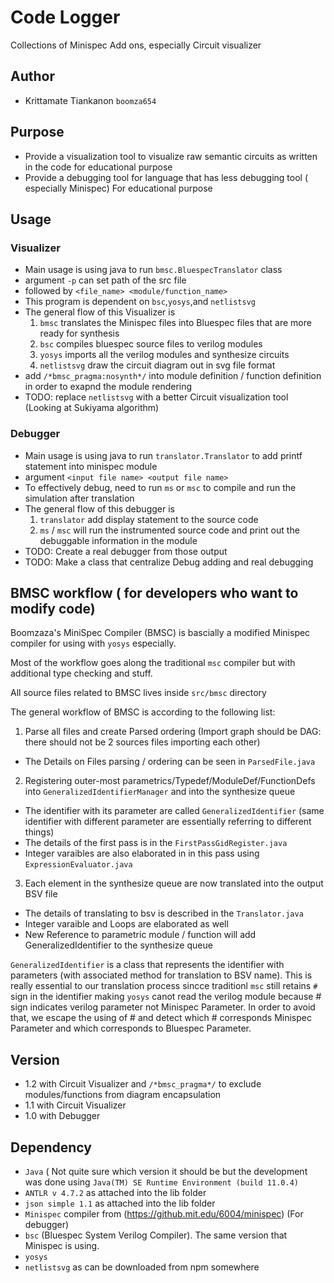 # Code Logger
Collections of Minispec Add ons, especially Circuit visualizer

## Author
- Krittamate Tiankanon `boomza654`
## Purpose
- Provide a visualization tool to visualize raw semantic circuits as written in the code for educational purpose
- Provide a debugging tool for language that has less debugging tool ( especially Minispec) For educational purpose

## Usage
### Visualizer
  - Main usage is using java to run `bmsc.BluespecTranslator` class
  - argument `-p` can set path of the src file
  - followed by `<file_name> <module/function_name>`
  - This program is dependent on `bsc`,`yosys`,and `netlistsvg`
  - The general flow of this Visualizer is 
    1. `bmsc` translates the Minispec files into Bluespec files that are more ready for synthesis
    2. `bsc` compiles bluespec source files to verilog modules
    3. `yosys` imports all the verilog modules and synthesize circuits
    4. `netlistsvg`  draw the circuit diagram out in svg file format
  - add `/*bmsc_pragma:nosynth*/` into module definition / function definition in order to exapnd the module rendering 
  - TODO: replace `netlistsvg` with a better Circuit visualization tool (Looking at Sukiyama algorithm)
### Debugger
  - Main usage is using java to run `translator.Translator` to add printf statement into minispec module
  - argument `<input file name> <output file name>`
  - To effectively debug, need to run `ms` or `msc` to compile and run the simulation after translation
  - The general flow of this debugger is
    1. `translator` add display statement to the source code
    2. `ms` / `msc` will run the instrumented source code and print out the debuggable information in the module
  - TODO: Create a real debugger from those output
  - TODO: Make a class that centralize Debug adding and real debugging
## BMSC workflow ( for developers who want to modify code)
Boomzaza's MiniSpec Compiler (BMSC) is bascially a modified Minispec compiler for using with `yosys` especially.

Most of the workflow goes along the traditional `msc` compiler but with additional type checking and stuff. 

All source files related to BMSC lives inside `src/bmsc` directory

The general workflow of BMSC is according to the following list:
1. Parse all files and create Parsed ordering (Import graph should be DAG: there should not be 2 sources files importing each other)
  - The Details on Files parsing / ordering can be seen in `ParsedFile.java`
2. Registering outer-most parametrics/Typedef/ModuleDef/FunctionDefs into `GeneralizedIdentifierManager` and into the synthesize queue
  - The identifier with its parameter are called `GeneralizedIdentifier` (same identifier with different parameter are essentially referring to different things)
  - The details of the first pass is in the `FirstPassGidRegister.java`
  - Integer varaibles are also elaborated in in this pass using `ExpressionEvaluator.java`
3. Each element in the synthesize queue are now translated into the output BSV file
  - The details of translating to bsv is described in the `Translator.java`
  - Integer varaible and Loops are elaborated as well
  - New Reference to parametric module / function will add GeneralizedIdentifier to the synthesize queue

`GeneralizedIdentifier` is a class that represents the identifier with parameters (with associated method for translation to BSV name). This is really essential to our translation process sincce traditionl `msc` still retains `#` sign in the identifier making `yosys` canot read the verilog module because # sign indicates verilog parameter not Minispec Parameter. In order to avoid that, we escape the using of # and detect which # corresponds Minispec Parameter and which corresponds to Bluespec Parameter.
## Version
- 1.2 with Circuit Visualizer and `/*bmsc_pragma*/` to exclude modules/functions from diagram encapsulation
- 1.1 with Circuit Visualizer
- 1.0 with Debugger
## Dependency
- `Java` ( Not quite sure which version it should be but the development was done using `Java(TM) SE Runtime Environment (build 11.0.4)`
- `ANTLR v 4.7.2` as attached into the lib folder
- `json simple 1.1` as attached into the lib folder
- `Minispec` compiler from (https://github.mit.edu/6004/minispec) (For debugger)
- `bsc` (Bluespec System Verilog Compiler). The same version that Minispec is using.
- `yosys` 
- `netlistsvg` as can be downloaded from npm somewhere
